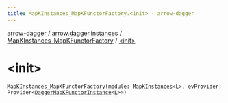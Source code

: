 ```yaml
---
title: MapKInstances_MapKFunctorFactory.<init> - arrow-dagger
---
```


[arrow-dagger](../../index.html) / [arrow.dagger.instances](../index.html) / [MapKInstances_MapKFunctorFactory](index.html) / [&lt;init&gt;](./-init-.html)

# &lt;init&gt;

`MapKInstances_MapKFunctorFactory(module: `[`MapKInstances`](../-map-k-instances/index.html)`<`[`L`](index.html#L)`>, evProvider: Provider<`[`DaggerMapKFunctorInstance`](../-dagger-map-k-functor-instance/index.html)`<`[`L`](index.html#L)`>>)`